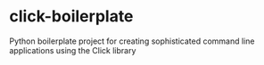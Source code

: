 # click-boilerplate
Python boilerplate project for creating sophisticated command line applications using the Click library
